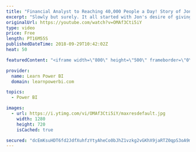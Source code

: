```yaml
---
title: "Financial Analyst to Reaching 40,000 People a Day! Story of Jon Acampora ExcelCampus.com"
excerpt: "Slowly but surely. It all started with Jon's desire of giving back to the community.  👉 Connect with Jon: https://www.ExcelCampus.com | https://www.youtube.com/user/ExcelCampus 👉 Join the LearnPowerBI Family: https://web.learnpowerbi.com/waitlist-invite/ ===================================== 👉 FREE"
originalUrl: https://youtube.com/watch?v=OMAf3Cti5iY
type: video
price: Free
length: PT16M55S
publishedDateTime: 2018-09-29T10:42:02Z
heat: 50

featuredContent: "<iframe width=\"800\" height=\"500\" frameborder=\"0\" src=\"https://www.youtube.com/embed/OMAf3Cti5iY\" allow=\"accelerometer; autoplay; encrypted-media; gyroscope; picture-in-picture\" allowfullscreen></iframe>"

provider:
  name: Learn Power BI
  domain: learnpowerbi.com

topics:
  - Power BI

images:
  - url: https://i.ytimg.com/vi/OMAf3Cti5iY/maxresdefault.jpg
    width: 1280
    height: 720
    isCached: true

secured: "dcEmKsuHDT6fd2JdfXuhfzYtyAheCo0bJhZ1vzkg2vGKhX9jaRTZ0qpS3oA9mO4fy9KiNn7u7Vi2igA85OELNwhNq7e0iiIEicez7zA4+xpZKN8es3wFAg9VapxtpVL1fqdZF1xBVnRp5ym3Lfr0V2iJVjUDKYcva5ePLkLZ+kGVPoUyx5P/ltVwGnSybDC3IW8/uqWlfUq14nccFN1VKoc/Vd6cY+y38Z2x0/Uke8ll/ELcDfgbENombGMeAJLTa+Id6UZo4Idgtg7XtDB9G/t1HLeMHIwzG6YGexBcUNpujO/5gj9KDb8yRxTxZuEFO05f2qjbfQGPrVYPD2C2DeiQpLOThuQkPahI15U4fhpEveq/m+77b6CdRINr7n3Ckb4IvNkBpgTTqSEmuFUdmsFFwbYy2vR297fWHZlzY2M=;mfXZZIjFFSyIdYpFmlrgjA=="
---
```


